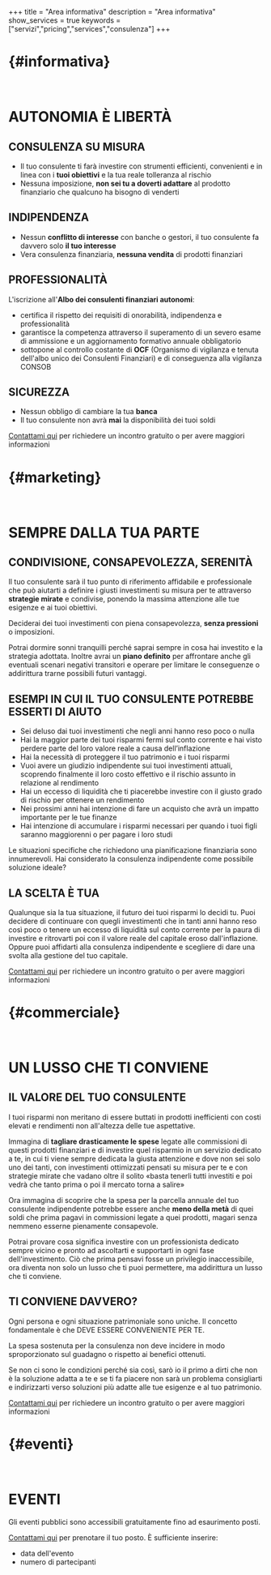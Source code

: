 +++
title = "Area informativa"
description = "Area informativa"
show_services = true
keywords = ["servizi","pricing","services","consulenza"]
+++
# {#informativa}
<br/>

# AUTONOMIA &Egrave; LIBERT&Agrave;

## CONSULENZA SU MISURA
- Il tuo consulente ti far&agrave; investire con strumenti efficienti, convenienti e in linea con i **tuoi obiettivi** e la tua reale tolleranza al rischio
- Nessuna imposizione, **non sei tu a doverti adattare** al prodotto finanziario che qualcuno ha bisogno di venderti

## INDIPENDENZA
- Nessun **conflitto di interesse** con banche o gestori, il tuo consulente fa davvero solo **il tuo interesse**
- Vera consulenza finanziaria, **nessuna vendita** di prodotti finanziari

## PROFESSIONALIT&Agrave;
L'iscrizione all'**Albo dei consulenti finanziari autonomi**:
- certifica il rispetto dei requisiti di onorabilit&agrave;, indipendenza e professionalit&agrave;
- garantisce la competenza attraverso il superamento di un severo esame di ammissione e un aggiornamento formativo annuale obbligatorio
- sottopone al controllo costante di **OCF** (Organismo di vigilanza e tenuta dell'albo unico dei Consulenti Finanziari) e di conseguenza alla vigilanza CONSOB

## SICUREZZA
- Nessun obbligo di cambiare la tua **banca**
- Il tuo consulente non avrà **mai** la disponibilità dei tuoi soldi

[Contattami qui](/contact) per richiedere un incontro gratuito o per avere maggiori informazioni

# {#marketing}
<br/>

# SEMPRE DALLA TUA PARTE 

## CONDIVISIONE, CONSAPEVOLEZZA, SERENIT&Agrave;
Il tuo consulente sar&agrave; il tuo punto di riferimento affidabile e professionale che pu&ograve; aiutarti a definire i giusti investimenti su misura per te attraverso **strategie mirate** e condivise, ponendo la massima attenzione alle tue esigenze e ai tuoi obiettivi.

Deciderai dei tuoi investimenti con piena consapevolezza, **senza pressioni** o imposizioni.

Potrai dormire sonni tranquilli perch&eacute; saprai sempre in cosa hai investito e la strategia adottata. Inoltre avrai un **piano definito** per affrontare anche gli eventuali scenari negativi transitori e operare per limitare le conseguenze o addirittura trarne possibili futuri vantaggi.
## ESEMPI IN CUI IL TUO CONSULENTE POTREBBE ESSERTI DI AIUTO
- Sei deluso dai tuoi investimenti che negli anni hanno reso poco o nulla
- Hai la maggior parte dei tuoi risparmi fermi sul conto corrente e hai visto perdere parte del loro valore reale a causa dell’inflazione
- Hai la necessit&agrave; di proteggere il tuo patrimonio e i tuoi risparmi
- Vuoi avere un giudizio indipendente sui tuoi investimenti attuali, scoprendo finalmente il loro costo effettivo e il rischio assunto in relazione al rendimento
- Hai un eccesso di liquidit&agrave; che ti piacerebbe investire con il giusto grado di rischio per ottenere un rendimento
- Nei prossimi anni hai intenzione di fare un acquisto che avr&agrave; un impatto importante per le tue finanze
- Hai intenzione di accumulare i risparmi necessari per quando i tuoi figli saranno maggiorenni o per pagare i loro studi


Le situazioni specifiche che richiedono una pianificazione finanziaria sono innumerevoli. Hai considerato la consulenza indipendente come possibile soluzione ideale?

## LA SCELTA &Egrave; TUA
Qualunque sia la tua situazione, il futuro dei tuoi risparmi lo decidi tu. Puoi decidere di continuare con quegli investimenti che in tanti anni hanno reso cos&igrave; poco o tenere un eccesso di liquidit&agrave; sul conto corrente per la paura di investire e ritrovarti poi con il valore reale del capitale eroso dall'inflazione. Oppure puoi affidarti alla consulenza indipendente e scegliere di dare una svolta alla gestione del tuo capitale.

[Contattami qui](/contact) per richiedere un incontro gratuito o per avere maggiori informazioni

# {#commerciale}
<br/>

# UN LUSSO CHE TI CONVIENE 

## IL VALORE DEL TUO CONSULENTE

I tuoi risparmi non meritano di essere buttati in prodotti inefficienti con costi elevati e rendimenti non all'altezza delle tue aspettative.

Immagina di **tagliare drasticamente le spese** legate alle commissioni di questi prodotti finanziari e di investire quel risparmio in un servizio dedicato a te, in cui ti viene sempre dedicata la giusta attenzione e dove non sei solo uno dei tanti, con investimenti ottimizzati pensati su misura per te e con strategie mirate che vadano oltre il solito «basta tenerli tutti investiti e poi vedr&agrave; che tanto prima o poi il mercato torna a salire»

Ora immagina di scoprire che la spesa per la parcella annuale del tuo consulente indipendente potrebbe essere anche **meno della met&agrave;** di quei soldi che prima pagavi in commissioni legate a quei prodotti, magari senza nemmeno esserne pienamente consapevole. 

Potrai provare cosa significa investire con un professionista dedicato sempre vicino e pronto ad ascoltarti e supportarti in ogni fase dell'investimento. Ci&ograve; che prima pensavi fosse un privilegio inaccessibile, ora diventa non solo un lusso che ti puoi permettere, ma addirittura un lusso che ti conviene.


## TI CONVIENE DAVVERO?

Ogni persona e ogni situazione patrimoniale sono uniche. Il concetto fondamentale &egrave; che DEVE ESSERE CONVENIENTE PER TE.

La spesa sostenuta per la consulenza non deve incidere in modo sproporzionato sul guadagno o rispetto ai benefici ottenuti.

Se non ci sono le condizioni perch&eacute; sia così, sar&ograve; io il primo a dirti che non &egrave; la soluzione adatta a te e se ti fa piacere non sar&agrave; un problema consigliarti e indirizzarti verso soluzioni pi&ugrave; adatte alle tue esigenze e al tuo patrimonio.

[Contattami qui](/contact) per richiedere un incontro gratuito o per avere maggiori informazioni

# {#eventi}
<br/>

# EVENTI

Gli eventi pubblici sono accessibili gratuitamente fino ad esaurimento posti.

[Contattami qui](/contact) per prenotare il tuo posto. &Egrave; sufficiente inserire:
* data dell'evento
* numero di partecipanti

